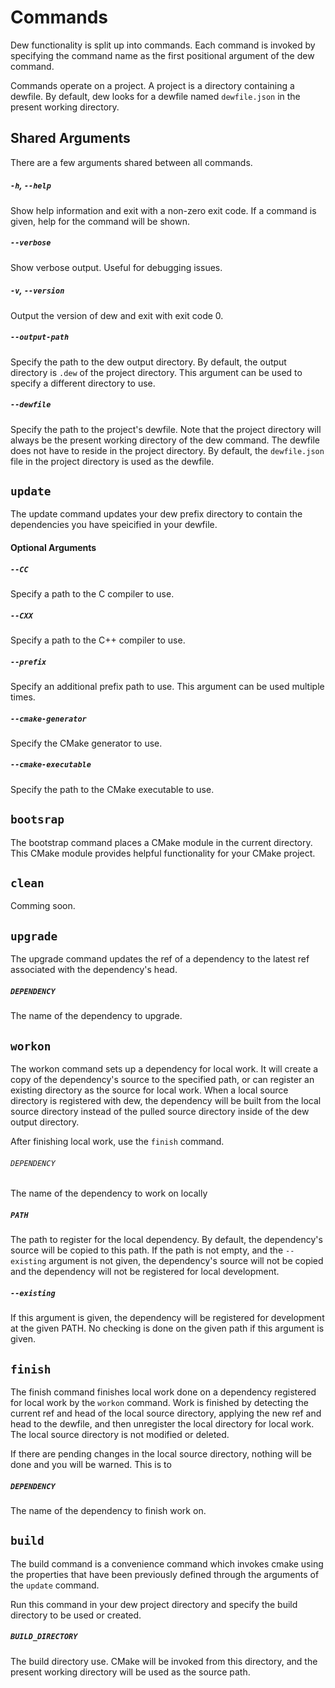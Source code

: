 
# Commands

Dew functionality is split up into commands. Each command is invoked by specifying the command name as the first
positional argument of the dew command.

Commands operate on a project. A project is a directory containing a dewfile. By default, dew looks for a dewfile named 
`dewfile.json` in the present working directory.

## Shared Arguments

There are a few arguments shared between all commands.
 
##### `-h`, `--help`
Show help information and exit with a non-zero exit code. If a command is given, help for the command will be shown. 

##### `--verbose`
Show verbose output. Useful for debugging issues.

##### `-v`, `--version`   
Output the version of dew and exit with exit code 0.

##### `--output-path`
Specify the path to the dew output directory. By default, the output directory is `.dew` of the project directory. This
argument can be used to specify a different directory to use.

##### `--dewfile`
Specify the path to the project's dewfile. Note that the project directory will always be the present working directory 
of the dew command. The dewfile does not have to reside in the project directory. By default, the `dewfile.json` file in
the project directory is used as the dewfile. 




## `update`
The update command updates your dew prefix directory to contain the dependencies you have speicified in your dewfile.

#### Optional Arguments

##### `--CC`
Specify a path to the C compiler to use.

##### `--CXX`
Specify a path to the C++ compiler to use.

##### `--prefix`
Specify an additional prefix path to use. This argument can be used multiple times.

##### `--cmake-generator`
Specify the CMake generator to use.

##### `--cmake-executable`
Specify the path to the CMake executable to use.




## `bootsrap`
The bootstrap command places a CMake module in the current directory. This CMake module provides helpful functionality
for your CMake project.




## `clean`
Comming soon.




## `upgrade`
The upgrade command updates the ref of a dependency to the latest ref associated with the dependency's head.

##### `DEPENDENCY`
The name of the dependency to upgrade.




## `workon`
The workon command sets up a dependency for local work. It will create a copy of the dependency's source to the 
specified path, or can register an existing directory as the source for local work. When a local source directory is 
registered with dew, the dependency will be built from the local source directory instead of the pulled source directory
inside of the dew output directory.  

After finishing local work, use the `finish` command. 

###### `DEPENDENCY`
The name of the dependency to work on locally

##### `PATH`
The path to register for the local dependency. By default, the dependency's source will be copied to this path. If the 
path is not empty, and the `--existing` argument is not given, the dependency's source will not be copied and the 
dependency will not be registered for local development.

##### `--existing`
If this argument is given, the dependency will be registered for development at the given PATH. No checking is done on 
the given path if this argument is given.




## `finish`
The finish command finishes local work done on a dependency registered for local work by the `workon` command. Work is
finished by detecting the current ref and head of the local source directory, applying the new ref and head to the
dewfile, and then unregister the local directory for local work. The local source directory is not modified or deleted.

If there are pending changes in the local source directory, nothing will be done and you will be warned. This is to  

##### `DEPENDENCY`
The name of the dependency to finish work on. 




## `build`
The build command is a convenience command which invokes cmake using the properties that have been previously defined
through the arguments of the `update` command.

Run this command in your dew project directory and specify the build directory to be used or created.

##### `BUILD_DIRECTORY`
The build directory use. CMake will be invoked from this directory, and the present working directory will be used as
the source path. 
